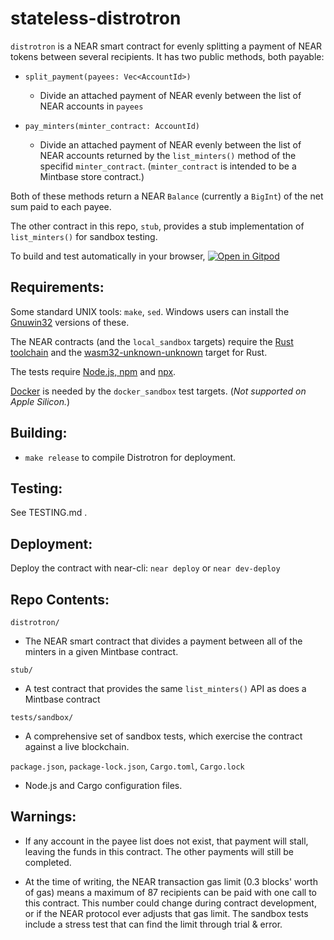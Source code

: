 # stateless-distrotron

`distrotron` is a NEAR smart contract for evenly splitting a payment of NEAR tokens between several recipients. 
It has two public methods, both payable:

* `split_payment(payees: Vec<AccountId>)`
  * Divide an attached payment of NEAR evenly between the list of NEAR accounts in `payees`

* `pay_minters(minter_contract: AccountId)`
  * Divide an attached payment of NEAR evenly between the list of NEAR accounts returned by the `list_minters()` method of the specifid `minter_contract`.
	(`minter_contract` is intended to be a Mintbase store contract.)

Both of these methods return a NEAR `Balance` (currently a `BigInt`) of the net sum paid to each payee.

The other contract in this repo, `stub`, provides a stub implementation of `list_minters()` for sandbox testing.

To build and test automatically in your browser, 
[![Open in Gitpod](https://gitpod.io/button/open-in-gitpod.svg)](https://gitpod.io/#https://github.com/myklemykle/stateless/tree/milestone1_gitpod)

## Requirements:

Some standard UNIX tools: `make`, `sed`. Windows users can install the [Gnuwin32](https://gnuwin32.sourceforge.net/) versions of these.

The NEAR contracts (and the `local_sandbox` targets) require the [Rust toolchain](https://rustup.rs/) and the [wasm32-unknown-unknown](https://www.hellorust.com/setup/wasm-target/) target for Rust.

The tests require [Node.js, npm](https://nodejs.org/en/download/) and [npx](https://www.npmjs.com/package/npx).

[Docker](https://www.docker.com/) is needed by the `docker_sandbox` test targets. (_Not supported on Apple Silicon._)

## Building:

* `make release` to compile Distrotron for deployment.

## Testing:

See TESTING.md .

## Deployment:

Deploy the contract with near-cli: `near deploy` or `near dev-deploy`

## Repo Contents:

`distrotron/`
  - The NEAR smart contract that divides a payment between all of the minters in a given Mintbase contract.

`stub/`
  - A test contract that provides the same `list_minters()` API as does a Mintbase contract

`tests/sandbox/`
  - A comprehensive set of sandbox tests, which exercise the contract against a live blockchain.

`package.json`, `package-lock.json`, `Cargo.toml`, `Cargo.lock`
  - Node.js and Cargo configuration files.

## Warnings:

* If any account in the payee list does not exist, that payment will stall, leaving the funds in this contract.  The other payments will still be completed.

* At the time of writing, the NEAR transaction gas limit (0.3 blocks' worth of gas) means a maximum of 87 recipients can be paid with one call to this contract. This number could change during contract development, or if the NEAR protocol ever adjusts that gas limit. The sandbox tests include a stress test that can find the limit through trial & error.

